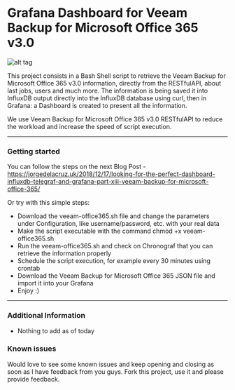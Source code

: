 Grafana Dashboard for Veeam Backup for Microsoft Office 365 v3.0
===================

![alt tag](https://jorgedelacruz.uk/wp-content/uploads/2018/12/Grafana-Veeam-Backup-for-Microsoft-Office-365-002.png)

This project consists in a Bash Shell script to retrieve the Veeam Backup for Microsoft Office 365 v3.0 information, directly from the RESTfulAPI, about last jobs, users and much more. The information is being saved it into InfluxDB output directly into the InfluxDB database using curl, then in Grafana: a Dashboard is created to present all the information.

We use Veeam Backup for Microsoft Office 365 v3.0 RESTfulAPI to reduce the workload and increase the speed of script execution.

----------

### Getting started
You can follow the steps on the next Blog Post - https://jorgedelacruz.uk/2018/12/17/looking-for-the-perfect-dashboard-influxdb-telegraf-and-grafana-part-xiii-veeam-backup-for-microsoft-office-365/

Or try with this simple steps:
* Download the veeam-office365.sh file and change the parameters under Configuration, like username/password, etc. with your real data
* Make the script executable with the command chmod +x veeam-office365.sh
* Run the veeam-office365.sh and check on Chronograf that you can retrieve the information properly
* Schedule the script execution, for example every 30 minutes using crontab
* Download the Veeam Backup for Microsoft Office 365 JSON file and import it into your Grafana
* Enjoy :)

----------

### Additional Information
* Nothing to add as of today

### Known issues 
Would love to see some known issues and keep opening and closing as soon as I have feedback from you guys. Fork this project, use it and please provide feedback.